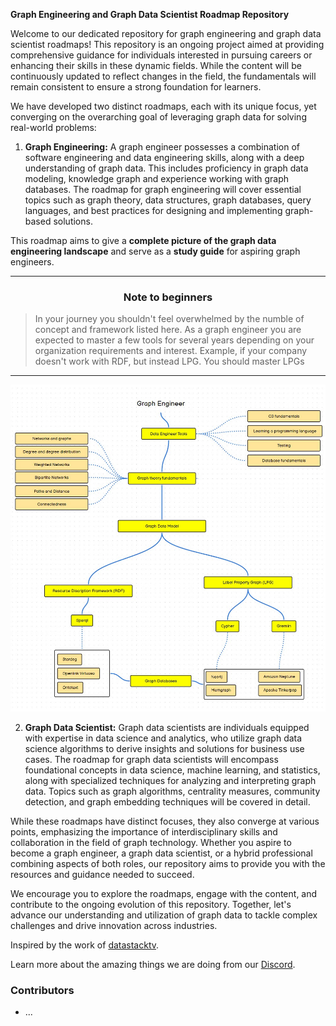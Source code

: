 **Graph Engineering and Graph Data Scientist Roadmap Repository**

Welcome to our dedicated repository for graph engineering and graph data scientist roadmaps! This repository is an ongoing project aimed at providing comprehensive guidance for individuals interested in pursuing careers or enhancing their skills in these dynamic fields. While the content will be continuously updated to reflect changes in the field, the fundamentals will remain consistent to ensure a strong foundation for learners.

We have developed two distinct roadmaps, each with its unique focus, yet converging on the overarching goal of leveraging graph data for solving real-world problems:

1. **Graph Engineering:**
   A graph engineer possesses a combination of software engineering and data engineering skills, along with a deep understanding of graph data. This includes proficiency in graph data modeling, knowledge graph and experience working with graph databases. The roadmap for graph engineering will cover essential topics such as graph theory, data structures, graph databases, query languages, and best practices for designing and implementing graph-based solutions.

This roadmap aims to give a **complete picture of the graph data engineering landscape** and serve as a **study guide** for aspiring graph engineers.

***

<h3 align="center"><strong>Note to beginners</strong></h3>

> In your journey you shouldn't feel overwhelmed by the numble of concept and framework listed here. As a graph engineer you are expected to master a few tools for several years depending on your organization requirements and interest. Example, if your company doesn't work with RDF, but instead LPG. You should master LPGs

***

![Graph Engineer Roadmap - Draft](graph-engineer/img/Screenshot_213.jpg)

2. **Graph Data Scientist:**
   Graph data scientists are individuals equipped with expertise in data science and analytics, who utilize graph data science algorithms to derive insights and solutions for business use cases. The roadmap for graph data scientists will encompass foundational concepts in data science, machine learning, and statistics, along with specialized techniques for analyzing and interpreting graph data. Topics such as graph algorithms, centrality measures, community detection, and graph embedding techniques will be covered in detail.

While these roadmaps have distinct focuses, they also converge at various points, emphasizing the importance of interdisciplinary skills and collaboration in the field of graph technology. Whether you aspire to become a graph engineer, a graph data scientist, or a hybrid professional combining aspects of both roles, our repository aims to provide you with the resources and guidance needed to succeed.

We encourage you to explore the roadmaps, engage with the content, and contribute to the ongoing evolution of this repository. Together, let's advance our understanding and utilization of graph data to tackle complex challenges and drive innovation across industries.

Inspired by the work of [datastacktv](https://github.com/datastacktv/data-engineer-roadmap).

Learn more about the amazing things we are doing from our [Discord]().

### Contributors
- ...